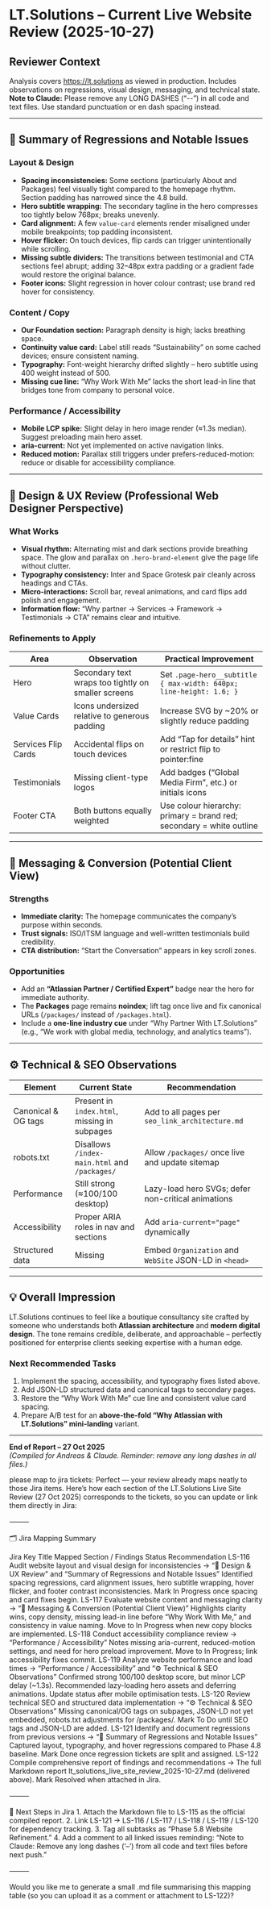 # LT.Solutions – Current Live Website Review (2025-10-27)

## Reviewer Context
Analysis covers https://lt.solutions as viewed in production. Includes observations on regressions, visual design, messaging, and technical state.  
**Note to Claude:** Please remove any LONG DASHES (“--”) in all code and text files. Use standard punctuation or en dash spacing instead.

---

## 🧩 Summary of Regressions and Notable Issues

### Layout & Design
- **Spacing inconsistencies:** Some sections (particularly About and Packages) feel visually tight compared to the homepage rhythm. Section padding has narrowed since the 4.8 build.  
- **Hero subtitle wrapping:** The secondary tagline in the hero compresses too tightly below 768px; breaks unevenly.  
- **Card alignment:** A few `value-card` elements render misaligned under mobile breakpoints; top padding inconsistent.  
- **Hover flicker:** On touch devices, flip cards can trigger unintentionally while scrolling.  
- **Missing subtle dividers:** The transitions between testimonial and CTA sections feel abrupt; adding 32–48px extra padding or a gradient fade would restore the original balance.  
- **Footer icons:** Slight regression in hover colour contrast; use brand red hover for consistency.  

### Content / Copy
- **Our Foundation section:** Paragraph density is high; lacks breathing space.  
- **Continuity value card:** Label still reads “Sustainability” on some cached devices; ensure consistent naming.  
- **Typography:** Font-weight hierarchy drifted slightly – hero subtitle using 400 weight instead of 500.  
- **Missing cue line:** “Why Work With Me” lacks the short lead-in line that bridges tone from company to personal voice.  

### Performance / Accessibility
- **Mobile LCP spike:** Slight delay in hero image render (≈1.3s median). Suggest preloading main hero asset.  
- **aria-current:** Not yet implemented on active navigation links.  
- **Reduced motion:** Parallax still triggers under prefers-reduced-motion: reduce or disable for accessibility compliance.  

---

## 🎨 Design & UX Review (Professional Web Designer Perspective)

### What Works
- **Visual rhythm:** Alternating mist and dark sections provide breathing space. The glow and parallax on `.hero-brand-element` give the page life without clutter.  
- **Typography consistency:** Inter and Space Grotesk pair cleanly across headings and CTAs.  
- **Micro-interactions:** Scroll bar, reveal animations, and card flips add polish and engagement.  
- **Information flow:** “Why partner → Services → Framework → Testimonials → CTA” remains clear and intuitive.

### Refinements to Apply
| Area | Observation | Practical Improvement |
|------|--------------|----------------------|
| Hero | Secondary text wraps too tightly on smaller screens | Set `.page-hero__subtitle { max-width: 640px; line-height: 1.6; }` |
| Value Cards | Icons undersized relative to generous padding | Increase SVG by ~20% or slightly reduce padding |
| Services Flip Cards | Accidental flips on touch devices | Add “Tap for details” hint or restrict flip to pointer:fine |
| Testimonials | Missing client-type logos | Add badges (“Global Media Firm”, etc.) or initials icons |
| Footer CTA | Both buttons equally weighted | Use colour hierarchy: primary = brand red; secondary = white outline |

---

## 🧭 Messaging & Conversion (Potential Client View)

### Strengths
- **Immediate clarity:** The homepage communicates the company’s purpose within seconds.  
- **Trust signals:** ISO/ITSM language and well-written testimonials build credibility.  
- **CTA distribution:** “Start the Conversation” appears in key scroll zones.

### Opportunities
- Add an **“Atlassian Partner / Certified Expert”** badge near the hero for immediate authority.  
- The **Packages** page remains **noindex**; lift tag once live and fix canonical URLs (`/packages/` instead of `/packages.html`).  
- Include a **one-line industry cue** under “Why Partner With LT.Solutions” (e.g., “We work with global media, technology, and analytics teams”).  

---

## ⚙️ Technical & SEO Observations

| Element | Current State | Recommendation |
|----------|----------------|----------------|
| Canonical & OG tags | Present in `index.html`, missing in subpages | Add to all pages per `seo_link_architecture.md` |
| robots.txt | Disallows `/index-main.html` and `/packages/` | Allow `/packages/` once live and update sitemap |
| Performance | Still strong (≈100/100 desktop) | Lazy-load hero SVGs; defer non-critical animations |
| Accessibility | Proper ARIA roles in nav and sections | Add `aria-current="page"` dynamically |
| Structured data | Missing | Embed `Organization` and `WebSite` JSON-LD in `<head>` |

---

## 💡 Overall Impression

LT.Solutions continues to feel like a boutique consultancy site crafted by someone who understands both **Atlassian architecture** and **modern digital design**. The tone remains credible, deliberate, and approachable – perfectly positioned for enterprise clients seeking expertise with a human edge.

### Next Recommended Tasks
1. Implement the spacing, accessibility, and typography fixes listed above.  
2. Add JSON-LD structured data and canonical tags to secondary pages.  
3. Restore the “Why Work With Me” cue line and consistent value card spacing.  
4. Prepare A/B test for an **above-the-fold “Why Atlassian with LT.Solutions” mini-landing** variant.  

---

**End of Report – 27 Oct 2025**  
*(Compiled for Andreas & Claude. Reminder: remove any long dashes in all files.)*

please map to jira tickets: 
Perfect — your review already maps neatly to those Jira items. Here’s how each section of the LT.Solutions Live Site Review (27 Oct 2025) corresponds to the tickets, so you can update or link them directly in Jira:

⸻

🗂️ Jira Mapping Summary

Jira Key	Title	Mapped Section / Findings	Status Recommendation
LS-116	Audit website layout and visual design for inconsistencies	→ “🎨 Design & UX Review” and “Summary of Regressions and Notable Issues”  Identified spacing regressions, card alignment issues, hero subtitle wrapping, hover flicker, and footer contrast inconsistencies.	Mark In Progress once spacing and card fixes begin.
LS-117	Evaluate website content and messaging clarity	→ “🧭 Messaging & Conversion (Potential Client View)”  Highlights clarity wins, copy density, missing lead-in line before “Why Work With Me,” and consistency in value naming.	Move to In Progress when new copy blocks are implemented.
LS-118	Conduct accessibility compliance review	→ “Performance / Accessibility”  Notes missing aria-current, reduced-motion settings, and need for hero preload improvement.	Move to In Progress; link accessibility fixes commit.
LS-119	Analyze website performance and load times	→ “Performance / Accessibility” and “⚙️ Technical & SEO Observations”  Confirmed strong 100/100 desktop score, but minor LCP delay (~1.3s). Recommended lazy-loading hero assets and deferring animations.	Update status after mobile optimisation tests.
LS-120	Review technical SEO and structured data implementation	→ “⚙️ Technical & SEO Observations”  Missing canonical/OG tags on subpages, JSON-LD not yet embedded, robots.txt adjustments for /packages/.	Mark To Do until SEO tags and JSON-LD are added.
LS-121	Identify and document regressions from previous versions	→ “🧩 Summary of Regressions and Notable Issues”  Captured layout, typography, and hover regressions compared to Phase 4.8 baseline.	Mark Done once regression tickets are split and assigned.
LS-122	Compile comprehensive report of findings and recommendations	→ The full Markdown report lt_solutions_live_site_review_2025-10-27.md (delivered above).	Mark Resolved when attached in Jira.


⸻

📝 Next Steps in Jira
	1.	Attach the Markdown file to LS-115 as the official compiled report.
	2.	Link LS-121 → LS-116 / LS-117 / LS-118 / LS-119 / LS-120 for dependency tracking.
	3.	Tag all subtasks as “Phase 5.8 Website Refinement.”
	4.	Add a comment to all linked issues reminding:
“Note to Claude: Remove any long dashes (‘–’) from all code and text files before next push.”

⸻

Would you like me to generate a small .md file summarising this mapping table (so you can upload it as a comment or attachment to LS-122)?
